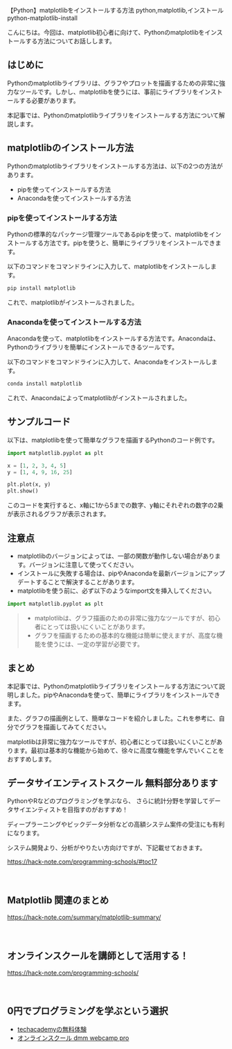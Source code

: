 【Python】matplotlibをインストールする方法
python,matplotlib,インストール
python-matplotlib-install

こんにちは。今回は、matplotlib初心者に向けて、Pythonのmatplotlibをインストールする方法についてお話しします。

## はじめに

Pythonのmatplotlibライブラリは、グラフやプロットを描画するための非常に強力なツールです。しかし、matplotlibを使うには、事前にライブラリをインストールする必要があります。

本記事では、Pythonのmatplotlibライブラリをインストールする方法について解説します。

## matplotlibのインストール方法

Pythonのmatplotlibライブラリをインストールする方法は、以下の2つの方法があります。

- pipを使ってインストールする方法
- Anacondaを使ってインストールする方法

### pipを使ってインストールする方法

Pythonの標準的なパッケージ管理ツールであるpipを使って、matplotlibをインストールする方法です。pipを使うと、簡単にライブラリをインストールできます。

以下のコマンドをコマンドラインに入力して、matplotlibをインストールします。

```bash
pip install matplotlib
```

これで、matplotlibがインストールされました。

### Anacondaを使ってインストールする方法

Anacondaを使って、matplotlibをインストールする方法です。Anacondaは、Pythonのライブラリを簡単にインストールできるツールです。

以下のコマンドをコマンドラインに入力して、Anacondaをインストールします。

```bash
conda install matplotlib
```

これで、Anacondaによってmatplotlibがインストールされました。

## サンプルコード

以下は、matplotlibを使って簡単なグラフを描画するPythonのコード例です。

```python
import matplotlib.pyplot as plt

x = [1, 2, 3, 4, 5]
y = [1, 4, 9, 16, 25]

plt.plot(x, y)
plt.show()
```

このコードを実行すると、x軸に1から5までの数字、y軸にそれぞれの数字の2乗が表示されるグラフが表示されます。

## 注意点

- matplotlibのバージョンによっては、一部の関数が動作しない場合があります。バージョンに注意して使ってください。
- インストールに失敗する場合は、pipやAnacondaを最新バージョンにアップデートすることで解決することがあります。
- matplotlibを使う前に、必ず以下のようなimport文を挿入してください。
```python
import matplotlib.pyplot as plt
```


>- matplotlibは、グラフ描画のための非常に強力なツールですが、初心者にとっては扱いにくいことがあります。
>- グラフを描画するための基本的な機能は簡単に使えますが、高度な機能を使うには、一定の学習が必要です。

## まとめ

本記事では、Pythonのmatplotlibライブラリをインストールする方法について説明しました。pipやAnacondaを使って、簡単にライブラリをインストールできます。

また、グラフの描画例として、簡単なコードを紹介しました。これを参考に、自分でグラフを描画してみてください。

matplotlibは非常に強力なツールですが、初心者にとっては扱いにくいことがあります。最初は基本的な機能から始めて、徐々に高度な機能を学んでいくことをおすすめします。

## データサイエンティストスクール 無料部分あります
PythonやRなどのプログラミングを学ぶなら、
さらに統計分野を学習してデータサイエンティストを目指すのがおすすめ！

ディープラーニングやビックデータ分析などの高額システム案件の受注にも有利になります。

システム開発より、分析がやりたい方向けですが、下記載せておきます。

https://hack-note.com/programming-schools/#toc17

　

## Matplotlib 関連のまとめ
https://hack-note.com/summary/matplotlib-summary/

　

## オンラインスクールを講師として活用する！
https://hack-note.com/programming-schools/

　

## 0円でプログラミングを学ぶという選択
- [techacademyの無料体験](//af.moshimo.com/af/c/click?a_id=2612475&amp;p_id=1555&amp;pc_id=2816&amp;pl_id=22706&amp;url=https%3a%2f%2ftechacademy.jp%2fhtmlcss-trial%3futm_source%3dmoshimo%26utm_medium%3daffiliate%26utm_campaign%3dtextad)
- [オンラインスクール dmm webcamp pro](//af.moshimo.com/af/c/click?a_id=2612482&amp;p_id=1363&amp;pc_id=2297&amp;pl_id=39999&amp;guid=on)


